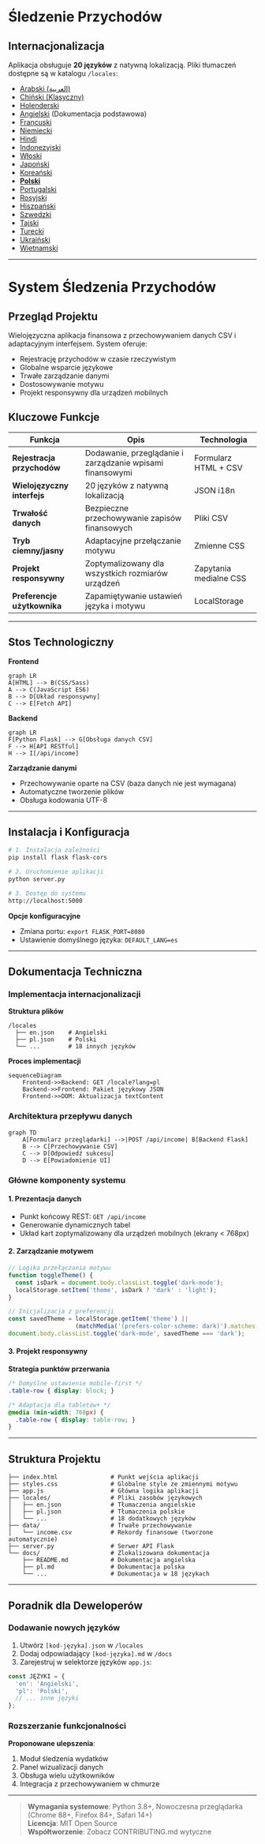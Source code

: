 # Śledzenie Przychodów
## Internacjonalizacja  
Aplikacja obsługuje **20 języków** z natywną lokalizacją. Pliki tłumaczeń dostępne są w katalogu `/locales`:

- [Arabski (العربية)](ar.md)  
- [Chiński (Klasyczny)](zh.md)  
- [Holenderski](nl.md)  
- [Angielski](README.md) (Dokumentacja podstawowa)  
- [Francuski](fr.md)  
- [Niemiecki](de.md)  
- [Hindi](hi.md)  
- [Indonezyjski](id.md)  
- [Włoski](it.md)  
- [Japoński](ja.md)  
- [Koreański](ko.md)  
- **[Polski](pl.md)**  
- [Portugalski](pt.md)  
- [Rosyjski](ru.md)  
- [Hiszpański](es.md)  
- [Szwedzki](sv.md)  
- [Tajski](th.md)  
- [Turecki](tr.md)  
- [Ukraiński](uk.md)  
- [Wietnamski](vi.md)  

---

# System Śledzenia Przychodów

## Przegląd Projektu  
Wielojęzyczna aplikacja finansowa z przechowywaniem danych CSV i adaptacyjnym interfejsem. System oferuje:

- Rejestrację przychodów w czasie rzeczywistym
- Globalne wsparcie językowe
- Trwałe zarządzanie danymi
- Dostosowywanie motywu
- Projekt responsywny dla urządzeń mobilnych

## Kluczowe Funkcje  
| Funkcja | Opis | Technologia |
|---------|-------------|------------|
| **Rejestracja przychodów** | Dodawanie, przeglądanie i zarządzanie wpisami finansowymi | Formularz HTML + CSV |
| **Wielojęzyczny interfejs** | 20 języków z natywną lokalizacją | JSON i18n |
| **Trwałość danych** | Bezpieczne przechowywanie zapisów finansowych | Pliki CSV |
| **Tryb ciemny/jasny** | Adaptacyjne przełączanie motywu | Zmienne CSS |
| **Projekt responsywny** | Zoptymalizowany dla wszystkich rozmiarów urządzeń | Zapytania medialne CSS |
| **Preferencje użytkownika** | Zapamiętywanie ustawień języka i motywu | LocalStorage |

---

## Stos Technologiczny  
**Frontend**  
```mermaid
graph LR
A[HTML] --> B(CSS/Sass)
A --> C(JavaScript ES6)
B --> D[Układ responsywny]
C --> E[Fetch API]
```

**Backend**  
```mermaid
graph LR
F[Python Flask] --> G[Obsługa danych CSV]
F --> H[API RESTful]
H --> I[/api/income]
```

**Zarządzanie danymi**  
- Przechowywanie oparte na CSV (baza danych nie jest wymagana)
- Automatyczne tworzenie plików
- Obsługa kodowania UTF-8

---

## Instalacja i Konfiguracja  
```bash
# 1. Instalacja zależności
pip install flask flask-cors

# 2. Uruchomienie aplikacji
python server.py

# 3. Dostęp do systemu
http://localhost:5000
```

**Opcje konfiguracyjne**  
- Zmiana portu: `export FLASK_PORT=8080`
- Ustawienie domyślnego języka: `DEFAULT_LANG=es`

---

## Dokumentacja Techniczna

### Implementacja internacjonalizacji  
**Struktura plików**  
```
/locales
  ├── en.json    # Angielski
  ├── pl.json    # Polski
  └── ...        # 18 innych języków
```

**Proces implementacji**  
```mermaid
sequenceDiagram
    Frontend->>Backend: GET /locale?lang=pl
    Backend->>Frontend: Pakiet językowy JSON
    Frontend->>DOM: Aktualizacja textContent
```

### Architektura przepływu danych  
```mermaid
graph TD
    A[Formularz przeglądarki] -->|POST /api/income| B[Backend Flask]
    B --> C[Przechowywanie CSV]
    C --> D[Odpowiedź sukcesu]
    D --> E[Powiadomienie UI]
```

### Główne komponenty systemu  
#### 1. Prezentacja danych  
- Punkt końcowy REST: `GET /api/income`
- Generowanie dynamicznych tabel
- Układ kart zoptymalizowany dla urządzeń mobilnych (ekrany < 768px)

#### 2. Zarządzanie motywem  
```javascript
// Logika przełączania motywu
function toggleTheme() {
  const isDark = document.body.classList.toggle('dark-mode');
  localStorage.setItem('theme', isDark ? 'dark' : 'light');
}

// Inicjalizacja z preferencji
const savedTheme = localStorage.getItem('theme') || 
                   (matchMedia('(prefers-color-scheme: dark)').matches ? 'dark' : 'light');
document.body.classList.toggle('dark-mode', savedTheme === 'dark');
```

#### 3. Projekt responsywny  
**Strategia punktów przerwania**  
```css
/* Domyślne ustawienie mobile-first */
.table-row { display: block; }

/* Adaptacja dla tabletów+ */
@media (min-width: 768px) {
  .table-row { display: table-row; }
}
```

---

## Struktura Projektu  
```
├── index.html               # Punkt wejścia aplikacji
├── styles.css               # Globalne style ze zmiennymi motywu
├── app.js                   # Główna logika aplikacji
├── locales/                 # Pliki zasobów językowych
│   ├── en.json              # Tłumaczenia angielskie
│   ├── pl.json              # Tłumaczenia polskie
│   └── ...                  # 18 dodatkowych języków
├── data/                    # Trwałe przechowywanie
│   └── income.csv           # Rekordy finansowe (tworzone automatycznie)
├── server.py                # Serwer API Flask
└── docs/                    # Zlokalizowana dokumentacja
    ├── README.md            # Dokumentacja angielska
    ├── pl.md                # Dokumentacja polska
    └── ...                  # Dokumentacja w 18 językach
```

---

## Poradnik dla Deweloperów  
### Dodawanie nowych języków  
1. Utwórz `[kod-języka].json` w `/locales`
2. Dodaj odpowiadający `[kod-języka].md` w `/docs`
3. Zarejestruj w selektorze języków `app.js`:
```javascript
const JĘZYKI = {
  'en': 'Angielski',
  'pl': 'Polski',
  // ... inne języki
};
```

### Rozszerzanie funkcjonalności  
**Proponowane ulepszenia**:  
1. Moduł śledzenia wydatków  
2. Panel wizualizacji danych  
3. Obsługa wielu użytkowników  
4. Integracja z przechowywaniem w chmurze  

---
> **Wymagania systemowe**: Python 3.8+, Nowoczesna przeglądarka (Chrome 88+, Firefox 84+, Safari 14+)  
> **Licencja**: MIT Open Source  
> **Współtworzenie**: Zobacz CONTRIBUTING.md wytyczne  